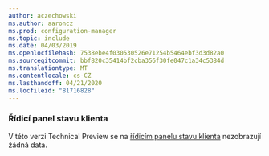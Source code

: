 ```yaml
---
author: aczechowski
ms.author: aaroncz
ms.prod: configuration-manager
ms.topic: include
ms.date: 04/03/2019
ms.openlocfilehash: 7538ebe4f030530526e71254b5464ebf3d3d82a0
ms.sourcegitcommit: bbf820c35414bf2cba356f30fe047c1a34c5384d
ms.translationtype: MT
ms.contentlocale: cs-CZ
ms.lasthandoff: 04/21/2020
ms.locfileid: "81716828"
---
```

### <a name="client-health-dashboard"></a><a name="ki_health"></a>Řídicí panel stavu klienta

V této verzi Technical Preview se na [řídicím panelu stavu klienta](../../technical-preview-1901.md#bkmk_health) nezobrazují žádná data.